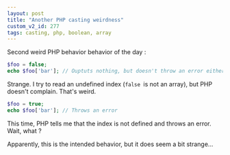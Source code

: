 ```yaml
---
layout: post
title: "Another PHP casting weirdness"
custom_v2_id: 277
tags: casting, php, boolean, array
---
```


Second weird PHP behavior behavior of the day :


```php
$foo = false;
echo $foo['bar']; // Ouptuts nothing, but doesn't throw an error either
```

Strange. I try to read an undefined index (`false `is not an array), but PHP
doesn't complain. That's weird.


```php
$foo = true;
echo $foo['bar']; // Throws an error
```

This time, PHP tells me that the index is not defined and throws an error.
Wait, what ?

Apparently, this is the intended behavior, but it does seem a bit strange...
